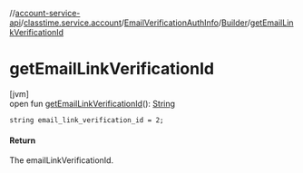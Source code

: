 //[account-service-api](../../../../index.md)/[classtime.service.account](../../index.md)/[EmailVerificationAuthInfo](../index.md)/[Builder](index.md)/[getEmailLinkVerificationId](get-email-link-verification-id.md)

# getEmailLinkVerificationId

[jvm]\
open fun [getEmailLinkVerificationId](get-email-link-verification-id.md)(): [String](https://docs.oracle.com/javase/8/docs/api/java/lang/String.html)

`string email_link_verification_id = 2;`

#### Return

The emailLinkVerificationId.
